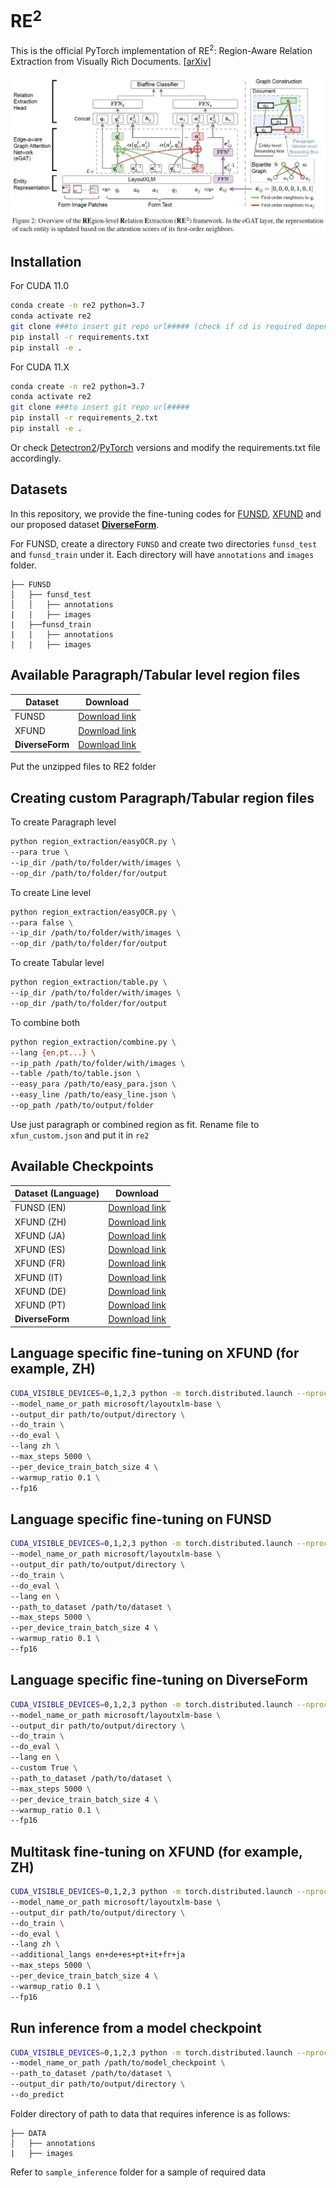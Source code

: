 # RE<sup>2</sup> 

This is the official PyTorch implementation of RE<sup>2</sup>: Region-Aware Relation Extraction from Visually Rich Documents. [[arXiv](https://arxiv.org/abs/2305.14590)] 

<img src="./figs/framework.JPG" alt="framework"/>

## Installation

For CUDA 11.0
~~~bash
conda create -n re2 python=3.7
conda activate re2
git clone ###to insert git repo url##### (check if cd is required depending on what I am pushing as parent directory)
pip install -r requirements.txt
pip install -e .
~~~

For CUDA 11.X
~~~bash
conda create -n re2 python=3.7
conda activate re2
git clone ###to insert git repo url#####
pip install -r requirements_2.txt
pip install -e .
~~~

Or check [Detectron2](https://github.com/facebookresearch/detectron2/releases)/[PyTorch](https://pytorch.org/get-started/previous-versions/) versions and modify the requirements.txt file accordingly.

## Datasets
In this repository, we provide the fine-tuning codes for [FUNSD](https://guillaumejaume.github.io/FUNSD/), [XFUND](https://github.com/doc-analysis/XFUND) and our proposed dataset [<b>DiverseForm</b>](https://drive.google.com/uc?export=download&id=1VsOrSDMDtnYKCvemcKtlOvRj3utbXYVP).

For FUNSD, create a directory `FUNSD` and create two directories `funsd_test` and `funsd_train` under it. Each directory will have `annotations` and `images` folder.
```
├── FUNSD
│   ├── funsd_test
│   │   ├── annotations
|   |   ├── images
|   ├──funsd_train
|   |   ├── annotations
|   |   ├── images
```


## Available Paragraph/Tabular level region files
| Dataset            | Download             | 
| ---------------    | -------------------- |
| FUNSD              | [Download link](https://drive.google.com/uc?export=download&id=1KzMwxLb0_b0GqB4rrPenWyJhyX9P_LFH)    | 
| XFUND              | [Download link](https://drive.google.com/uc?export=download&id=1VpSApT8qmigj6JNyRmoyHfkhlg6vA3Vy)    |
| <b>DiverseForm</b> | [Download link](https://drive.google.com/uc?export=download&id=1k6VSwkwyJ5MqV054TaHFLvRcI_GjWNeT)    | 

Put the unzipped files to RE2 folder

## Creating custom Paragraph/Tabular region files
To create Paragraph level
~~~bash
python region_extraction/easyOCR.py \
--para true \
--ip_dir /path/to/folder/with/images \
--op_dir /path/to/folder/for/output
~~~
To create Line level
~~~bash
python region_extraction/easyOCR.py \
--para false \
--ip_dir /path/to/folder/with/images \
--op_dir /path/to/folder/for/output
~~~
To create Tabular level 
~~~bash
python region_extraction/table.py \
--ip_dir /path/to/folder/with/images \
--op_dir /path/to/folder/for/output
~~~
To combine both 
~~~bash
python region_extraction/combine.py \
--lang {en,pt...} \
--ip_path /path/to/folder/with/images \
--table /path/to/table.json \
--easy_para /path/to/easy_para.json \
--easy_line /path/to/easy_line.json \
--op_path /path/to/output/folder
~~~

Use just paragraph or combined region as fit. Rename file to `xfun_custom.json` and put it in `re2`

## Available Checkpoints

| Dataset (Language)| Download     | 
| ------------------| -----        |
| FUNSD (EN)        | [Download link](https://drive.google.com/uc?export=download&id=1qlVraomNkHcPmaWHsb94IhwtLLNEfm2w) | 
| XFUND (ZH)        | [Download link]() |
| XFUND (JA)        | [Download link](https://drive.google.com/uc?export=download&id=1UCuS-yGlXeOpSCNQPys6fXOcPza4kMIN) |
| XFUND (ES)        | [Download link](https://drive.google.com/uc?export=download&id=1mCI4j62g-7IXz3Yml5b1azDGlOdN5Knb) |
| XFUND (FR)        | [Download link](https://drive.google.com/uc?export=download&id=1uuuwdG2kS9XiR0-fSxV0nGWH3_uakxIG) |
| XFUND (IT)        | [Download link](https://drive.google.com/uc?export=download&id=16xZL_KReSeIYExtiyoDJFPzLHQa_Vr2G) |
| XFUND (DE)        | [Download link](https://drive.google.com/uc?export=download&id=1JI6DAlGXPcym4AzaXNO2jQMZ9XmMFaf0) |
| XFUND (PT)        | [Download link](https://drive.google.com/uc?export=download&id=1pBGLkU4TliQBpaHsrJl-iy3ReTWpg_hm) |
| <b>DiverseForm</b>| [Download link](https://drive.google.com/uc?export=download&id=1yTdzNwVfoV2ci8rUYk5yYJueDMHzUT4h) |


## Language specific fine-tuning on XFUND (for example, ZH)
~~~bash
CUDA_VISIBLE_DEVICES=0,1,2,3 python -m torch.distributed.launch --nproc_per_node=4 examples/run_xfun_re_inf.py \ 
--model_name_or_path microsoft/layoutxlm-base \
--output_dir path/to/output/directory \
--do_train \
--do_eval \
--lang zh \
--max_steps 5000 \
--per_device_train_batch_size 4 \
--warmup_ratio 0.1 \
--fp16
~~~

## Language specific fine-tuning on FUNSD 
~~~bash
CUDA_VISIBLE_DEVICES=0,1,2,3 python -m torch.distributed.launch --nproc_per_node=4 examples/run_xfun_re_inf.py \ 
--model_name_or_path microsoft/layoutxlm-base \
--output_dir path/to/output/directory \
--do_train \
--do_eval \
--lang en \
--path_to_dataset /path/to/dataset \
--max_steps 5000 \
--per_device_train_batch_size 4 \
--warmup_ratio 0.1 \
--fp16
~~~

## Language specific fine-tuning on <b>DiverseForm</b>
~~~bash
CUDA_VISIBLE_DEVICES=0,1,2,3 python -m torch.distributed.launch --nproc_per_node=4 examples/run_xfun_re_inf.py \ 
--model_name_or_path microsoft/layoutxlm-base \
--output_dir path/to/output/directory \
--do_train \
--do_eval \
--lang en \
--custom True \
--path_to_dataset /path/to/dataset \
--max_steps 5000 \
--per_device_train_batch_size 4 \
--warmup_ratio 0.1 \
--fp16
~~~

## Multitask fine-tuning on XFUND (for example, ZH)
~~~bash
CUDA_VISIBLE_DEVICES=0,1,2,3 python -m torch.distributed.launch --nproc_per_node=4 examples/run_xfun_re_inf.py \ 
--model_name_or_path microsoft/layoutxlm-base \
--output_dir path/to/output/directory \
--do_train \
--do_eval \
--lang zh \
--additional_langs en+de+es+pt+it+fr+ja
--max_steps 5000 \
--per_device_train_batch_size 4 \
--warmup_ratio 0.1 \
--fp16
~~~

## Run inference from a model checkpoint
~~~bash
CUDA_VISIBLE_DEVICES=0,1,2,3 python -m torch.distributed.launch --nproc_per_node=4 examples/run_xfun_re_inf.py \
--model_name_or_path /path/to/model_checkpoint \
--path_to_dataset /path/to/dataset \
--output_dir path/to/output/directory \
--do_predict
~~~

Folder directory of path to data that requires inference is as follows:
```
├── DATA
│   ├── annotations
|   ├── images
```
Refer to `sample_inference` folder for a sample of required data
